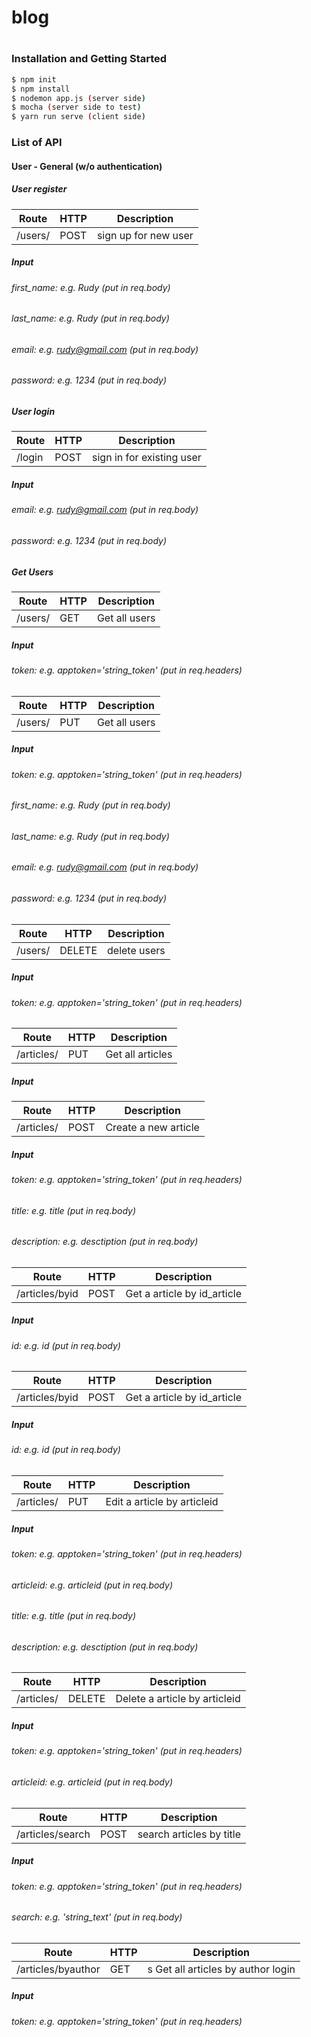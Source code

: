 # blog


# 


### Installation and Getting Started
```sh
$ npm init
$ npm install
$ nodemon app.js (server side)
$ mocha (server side to test)
$ yarn run serve (client side)
```  

### List of API  

#### User - General (w/o authentication)
##### User register

Route | HTTP | Description | 
----- | ---- | ----------- | 
/users/ | POST | sign up for new user |  

#####  Input
###### first_name: e.g. Rudy (put in req.body)
###### last_name: e.g. Rudy (put in req.body)
###### email: e.g. rudy@gmail.com (put in req.body)
###### password: e.g. 1234 (put in req.body)



##### User login

Route | HTTP | Description | 
----- | ---- | ----------- | 
/login | POST | sign in for existing user |  

#####  Input
###### email: e.g. rudy@gmail.com (put in req.body)
###### password: e.g. 1234 (put in req.body)  

 


##### Get Users
Route | HTTP | Description | 
----- | ---- | ----------- | 
/users/ | GET | Get all users |  

#####  Input
###### token: e.g. apptoken='string_token' (put in req.headers)

Route | HTTP | Description | 
----- | ---- | ----------- | 
/users/ | PUT | Get all users |  

#####  Input
###### token: e.g. apptoken='string_token' (put in req.headers)
###### first_name: e.g. Rudy (put in req.body)
###### last_name: e.g. Rudy (put in req.body)
###### email: e.g. rudy@gmail.com (put in req.body)
###### password: e.g. 1234 (put in req.body)


Route | HTTP | Description | 
----- | ---- | ----------- | 
/users/ | DELETE | delete users |  

#####  Input
###### token: e.g. apptoken='string_token' (put in req.headers)



Route | HTTP | Description | 
----- | ---- | ----------- | 
/articles/ | PUT | Get all articles |  

#####  Input

Route | HTTP | Description | 
----- | ---- | ----------- | 
/articles/ | POST | Create a new article |  

#####  Input
###### token: e.g. apptoken='string_token' (put in req.headers)
###### title: e.g. title (put in req.body)
###### description: e.g. desctiption (put in req.body)

Route | HTTP | Description | 
----- | ---- | ----------- | 
/articles/byid | POST | Get a article by id_article|  

#####  Input
###### id: e.g. id (put in req.body)


Route | HTTP | Description | 
----- | ---- | ----------- | 
/articles/byid | POST | Get a article by id_article|  

#####  Input
###### id: e.g. id (put in req.body)

Route | HTTP | Description | 
----- | ---- | ----------- | 
/articles/| PUT | Edit a article by articleid|  

#####  Input
###### token: e.g. apptoken='string_token' (put in req.headers)
###### articleid: e.g. articleid (put in req.body)
###### title: e.g. title (put in req.body)
###### description: e.g. desctiption (put in req.body)

Route | HTTP | Description | 
----- | ---- | ----------- | 
/articles/| DELETE | Delete a article by articleid|  

#####  Input
###### token: e.g. apptoken='string_token' (put in req.headers)
###### articleid: e.g. articleid (put in req.body)


Route | HTTP | Description | 
----- | ---- | ----------- | 
/articles/search| POST | search articles by title|  

#####  Input
###### token: e.g. apptoken='string_token' (put in req.headers)
###### search: e.g. 'string_text' (put in req.body)


Route | HTTP | Description | 
----- | ---- | ----------- | 
/articles/byauthor| GET | s Get all articles by author login|  

#####  Input
###### token: e.g. apptoken='string_token' (put in req.headers)
